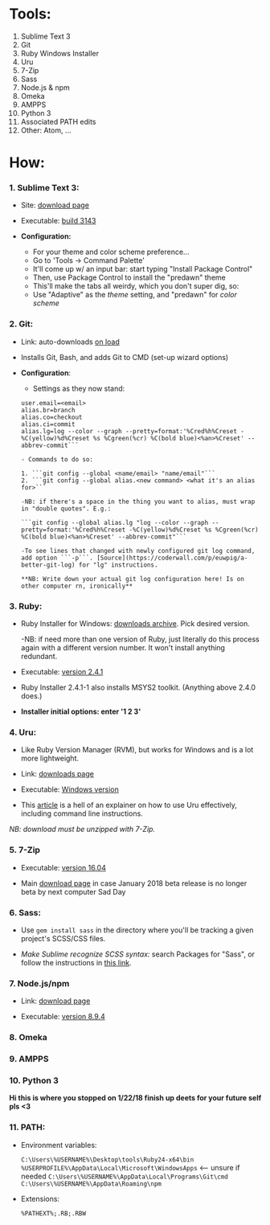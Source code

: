 # Tools:

1. Sublime Text 3
2. Git
3. Ruby Windows Installer
4. Uru
5. 7-Zip
6. Sass
7. Node.js & npm
8. Omeka
9. AMPPS
10. Python 3
11. Associated PATH edits
12. Other: Atom, ...

# How:

### 1. Sublime Text 3:

* Site: [download page](https://www.sublimetext.com/3)

* Executable: [build 3143](https://download.sublimetext.com/Sublime%20Text%20Build%203143%20x64%20Setup.exe)

* **Configuration:**
	- For your theme and color scheme preference...
	- Go to 'Tools -> Command Palette'
	- It'll come up w/ an input bar: start typing "Install Package Control"
	- Then, use Package Control to install the "predawn" theme
	- This'll make the tabs all weirdy, which you don't super dig, so:
	- Use "Adaptive" as the *theme* setting, and "predawn" for *color scheme*

### 2. Git:

* Link: auto-downloads [on load](https://git-scm.com/download/win)

* Installs Git, Bash, and adds Git to CMD (set-up wizard options)

* **Configuration**:
	- Settings as they now stand:

	```user.name=<name>
	user.email=<email>
	alias.br=branch
	alias.co=checkout
	alias.ci=commit
	alias.lg=log --color --graph --pretty=format:'%Cred%h%Creset -%C(yellow)%d%Creset %s %Cgreen(%cr) %C(bold blue)<%an>%Creset' --abbrev-commit```

	- Commands to do so:

	1. ```git config --global <name/email> "name/email"```
	2. ```git config --global alias.<new command> <what it's an alias for>```

	-NB: if there's a space in the thing you want to alias, must wrap in "double quotes". E.g.:

	```git config --global alias.lg "log --color --graph --pretty=format:'%Cred%h%Creset -%C(yellow)%d%Creset %s %Cgreen(%cr) %C(bold blue)<%an>%Creset' --abbrev-commit"```

	-To see lines that changed with newly configured git log command, add option ```-p```. [Source](https://coderwall.com/p/euwpig/a-better-git-log) for "lg" instructions.

	**NB: Write down your actual git log configuration here! Is on other computer rn, ironically**

### 3. Ruby:

* Ruby Installer for Windows: [downloads archive](https://rubyinstaller.org/downloads/archives/). Pick desired version.

	-NB: if need more than one version of Ruby, just literally do this process again with a different version number. It won't install anything redundant.

* Executable: [version 2.4.1](https://github.com/oneclick/rubyinstaller2/releases/download/2.4.1-1/rubyinstaller-2.4.1-1-x64.exe)

* Ruby Installer 2.4.1-1 also installs MSYS2 toolkit. (Anything above 2.4.0 does.)

* **Installer initial options: enter '1 2 3'**

### 4. Uru:

* Like Ruby Version Manager (RVM), but works for Windows and is a lot more lightweight.

* Link: [downloads page](https://bitbucket.org/jonforums/uru/wiki/Downloads)

* Executable: [Windows version](https://bitbucket.org/jonforums/uru/downloads/uru-0.8.4-windows-x86.7z)

* This [article](https://www.neverletdown.net/2015/08/managing-multiple-ruby-versions-with-uru.html) is a hell of an explainer on how to use Uru effectively, including command line instructions.

*NB: download must be unzipped with 7-Zip.*

### 5. 7-Zip

* Executable: [version 16.04](http://www.7-zip.org/a/7z1604-x64.exe)

* Main [download page](http://www.7-zip.org/download.html) in case January 2018 beta release is no longer beta by next computer Sad Day

### 6. Sass:

* Use ```gem install sass``` in the directory where you'll be tracking a given project's SCSS/CSS files.

* *Make Sublime recognize SCSS syntax:* search Packages for "Sass", or follow the instructions in [this link](https://packagecontrol.io/packages/Sass).

### 7. Node.js/npm

* Link: [download page](https://nodejs.org/en/)

* Executable: [version 8.9.4](https://nodejs.org/dist/v8.9.4/node-v8.9.4-x64.msi)

### 8. Omeka

### 9. AMPPS

### 10. Python 3
**Hi this is where you stopped on 1/22/18 finish up deets for your future self pls <3**

### 11. PATH:

* Environment variables:

	```C:\Users\%USERNAME%\Desktop\tools\Ruby24-x64\bin```
	```%USERPROFILE%\AppData\Local\Microsoft\WindowsApps``` <-- unsure if needed
	```C:\Users\%USERNAME%\AppData\Local\Programs\Git\cmd```
	```C:\Users\%USERNAME%\AppData\Roaming\npm```

* Extensions:

	```%PATHEXT%;.RB;.RBW```